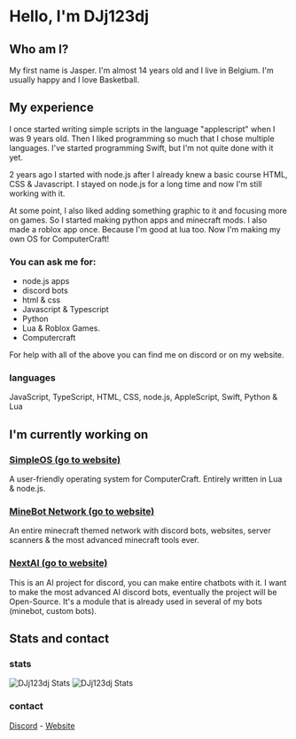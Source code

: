 # Hello, I'm DJj123dj
## Who am I?
My first name is Jasper. I'm almost 14 years old and I live in Belgium.
I'm usually happy and I love Basketball.

## My experience
I once started writing simple scripts in the language "applescript" when I was 9 years old. Then I liked programming so much that I chose multiple languages. I've started programming Swift, but I'm not quite done with it yet.


2 years ago I started with node.js after I already knew a basic course HTML, CSS & Javascript.
I stayed on node.js for a long time and now I'm still working with it.


At some point, I also liked adding something graphic to it and focusing more on games. So I started making python apps and minecraft mods. I also made a roblox app once. Because I'm good at lua too. Now I'm making my own OS for ComputerCraft!

### You can ask me for:
- node.js apps
- discord bots
- html & css
- Javascript & Typescript
- Python
- Lua & Roblox Games.
- Computercraft

For help with all of the above you can find me on discord or on my website.

### languages
JavaScript, TypeScript, HTML, CSS, node.js, AppleScript, Swift, Python & Lua

## I'm currently working on
### [SimpleOS (go to website)](https://www.dj-dj.be/projects/simpleos)
A user-friendly operating system for ComputerCraft. Entirely written in Lua & node.js.

### [MineBot Network (go to website)](https://www.dj-dj.be/projects/minebotnetwork)
An entire minecraft themed network with discord bots, websites, server scanners & the most advanced minecraft tools ever.

### [NextAI (go to website)](https://www.dj-dj.be/projects/nextai)
This is an AI project for discord, you can make entire chatbots with it. I want to make the most advanced AI discord bots, eventually the project will be Open-Source. It's a module that is already used in several of my bots (minebot, custom bots).

## Stats and contact
### stats
<img alt="DJj123dj Stats" src="https://github-readme-stats.vercel.app/api?username=DJj123dj&count_private=true&show_icons=true&theme=gotham&hide_border=true"> </img>
<img alt="DJj123dj Stats" src="https://github-readme-stats.vercel.app/api/top-langs/?username=DJj123dj&theme=gotham&layout=compact&langs_count=20&hide_border=true"> </img>

### contact

[Discord](https://discord.gg/26vT9wt3n3) - [Website](https://www.dj-dj.be)
